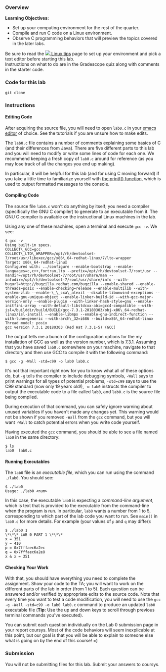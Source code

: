 ### Overview

**Learning Objectives:**

*   Set up your computing environment for the rest of the quarter.
*   Compile and run C code on a Linux environment.
*   Observe C programming behaviors that will preview the topics covered in the later labs.

Be sure to read the [ ![](../images/icon_txt.png) Linux tips](../linux/) page to set up your environment and pick a text editor before starting this lab.  
Instructions on what to do are in the Gradescope quiz along with comments in the starter code.

  

### Code for this lab


```
git clone
```
  

### Instructions

  

#### Editing Code

After acquiring the source file, you will need to open `lab0.c` in your [emacs editor](https://www.cs.sfu.ca/~ashriram/Courses/CS295/assets/global/cheat-editor.pdf) of choice. See the tutorials if you are unsure how to make edits.

The `lab0.c` file contains a number of comments explaining some basics of C (and their differences from Java). There are five different parts to this lab and you will need to modify or write some lines of code for each one. We recommend keeping a fresh copy of `lab0.c` around for reference (as you may lose track of all the changes you end up making).

In particular, it will be helpful for this lab (and for using C moving forward) if you take a little time to familiarize yourself with [the printf() function](http://www.cplusplus.com/reference/cstdio/printf/), which is used to output formatted messages to the console.

  

#### Compiling Code

The source file `lab0.c` won't do anything by itself; you need a compiler (specifically the GNU C compiler) to generate to an executable from it. The GNU C compiler is available on the instructional Linux machines in the lab.

Using any one of these machines, open a terminal and execute `gcc -v`. We see:

```
$ gcc -v
Using built-in specs.
COLLECT\_GCC=gcc
COLLECT\_LTO\_WRAPPER=/opt/rh/devtoolset-7/root/usr/libexec/gcc/x86\_64-redhat-linux/7/lto-wrapper
Target: x86\_64-redhat-linux
Configured with: ../configure --enable-bootstrap --enable-languages=c,c++,fortran,lto --prefix=/opt/rh/devtoolset-7/root/usr --mandir=/opt/rh/devtoolset-7/root/usr/share/man --infodir=/opt/rh/devtoolset-7/root/usr/share/info --with-bugurl=http://bugzilla.redhat.com/bugzilla --enable-shared --enable-threads=posix --enable-checking=release --enable-multilib --with-system-zlib --enable-\_\_cxa\_atexit --disable-libunwind-exceptions --enable-gnu-unique-object --enable-linker-build-id --with-gcc-major-version-only --enable-plugin --with-linker-hash-style=gnu --enable-initfini-array --with-default-libstdcxx-abi=gcc4-compatible --with-isl=/builddir/build/BUILD/gcc-7.3.1-20180303/obj-x86\_64-redhat-linux/isl-install --enable-libmpx --enable-gnu-indirect-function --with-tune=generic --with-arch\_32=i686 --build=x86\_64-redhat-linux
Thread model: posix
gcc version 7.3.1 20180303 (Red Hat 7.3.1-5) (GCC)
```
The output tells me a bunch of the configuration options for the my installation of GCC as well as the version number, which is 7.3.1. Assuming that you have saved `lab0.c` somewhere on your machine, navigate to that directory and then use GCC to compile it with the following command:

```
$ gcc -g -Wall -std=c99 -o lab0 lab0.c
```

It's not that important right now for you to know what all of these options do, but `-g` tells the compiler to include debugging symbols, `-Wall` says to print warnings for all types of potential problems, `-std=c99` says to use the C99 standard (now only 19 years old!), `-o lab0` instructs the compiler to output the executable code to a file called `lab0`, and `lab0.c` is the source file being compiled.

During execution of that command, you can safely ignore warning about unused variables if you haven't made any changes yet. This warning would not be shown if you removed `-Wall` from the `gcc` command, but you will want `-Wall` to catch potential errors when you write code yourself.

Having executed the `gcc` command, you should be able to see a file named `lab0` in the same directory:

```
$ ls
lab0  lab0.c
```
  

#### Running Executables

The `lab0` file is an _executable file_, which you can run using the command `./lab0`. You should see:

```
$ ./lab0
Usage: ./lab0 <num>
```

In this case, the executable `lab0` is expecting a _command-line argument_, which is text that is provided to the executable from the command-line when the program is run. In particular, `lab0` wants a number from 1 to 5, corresponding to which part of the lab code you want to run. See `main()` in `lab0.c` for more details. For example (your values of `p` and `q` may differ):

```
$ ./lab0 1
\*\*\* LAB 0 PART 1 \*\*\*
x = 351
y = 410
p = 0x7fffaec6a2ec
q = 0x7fffaec6a2e8
x & x = 351
```
  

#### Checking Your Work

With that, you should have everything you need to complete the assignment. Show your code to the TA; you will want to work on the different parts of the lab in order (from 1 to 5). Each question can be answered and/or verified by appropriate edits to the source code. Note that every time you want to test a code modification, you will need to use the `gcc -g -Wall -std=c99 -o lab0 lab0.c` command to produce an updated `lab0` executable file (**Tip:** Use the up and down keys to scroll through previous terminal commands you've executed).

You can submit each question individually on the Lab 0 submission page in your report coursys. 
Most of the code behaviors will seem inexplicable at this point, but our goal is that you will be able to explain to someone else what is going on by the end of this course! =)

  

### Submission

You will not be submitting files for this lab. Submit your answers to coursys.
